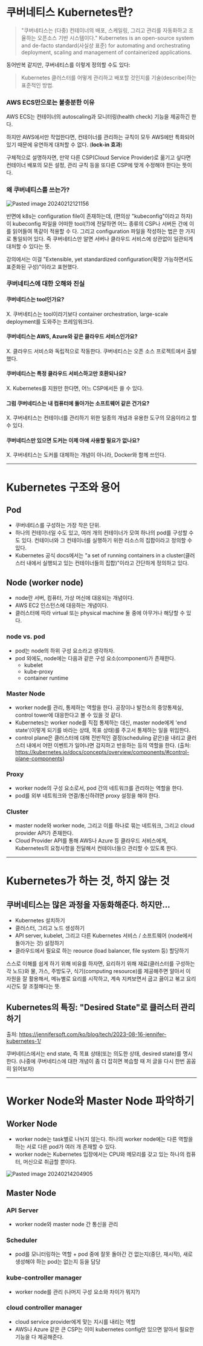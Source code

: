 # 쿠버네티스 Kubernetes란?

> "쿠버네티스는 (다중) 컨테이너의 배포, 스케일링, 그리고 관리를 자동화하고 조율하는 오픈소스 기반 시스템이다." Kubernetes is an open-source system and de-facto standard(사실상 표준) for automating and orchestrating deployment, scaling and management of containerized applications.

동어반복 같지만, 쿠버네티스를 이렇게 정의할 수도 있다: 
> Kubernetes 클러스터를 어떻게 관리하고 배포할 것인지를 기술(describe)하는 표준적인 방법.



### AWS ECS만으로는 불충분한 이유
AWS ECS는 컨테이너의 autoscaling과 모니터링(health check) 기능을 제공하긴 한다.

하지만 AWS에서만 작업한다면, 컨테이너를 관리하는 규칙이 모두 AWS에만 특화되어 있기 때문에 유연하게 대처할 수 없다. (**lock-in 효과**)

구체적으로 설명하자면, 만약 다른 CSP(Cloud Service Provider)로 옮기고 싶다면 컨테이너 배포의 모든 설정, 관리 규칙 등을 또다른 CSP에 맞게 수정해야 한다는 뜻이다.



### 왜 쿠버네티스를 쓰는가?

![Pasted image 20240212121156](https://github.com/doku-study/doku-study/assets/36873797/dcc6409c-36a2-4fb5-bd03-78c596d1e88c)



반면에 k8s는 configuration file이 존재하는데, (편의상 "kubeconfig"이라고 하자) 이 kubeconfig 파일을 어떠한 tool(?)에 전달하면 어느 종류의 CSP나 서버든 간에 이를 읽어들여 똑같이 적용할 수 다. 그리고 configuration 파일을 작성하는 법은 한 가지로 통일되어 있다. 즉 쿠버네티스만 알면 서버나 클라우드 서비스에 상관없이 일관되게 대처할 수 있다는 뜻.

강의에서는 이걸 "Extensible, yet standardized configuration(확장 가능하면서도 표준화된 구성)"이라고 표현했다.



### 쿠버네티스에 대한 오해와 진실
#### 쿠버네티스는 tool인가요?
X. 쿠버네티스는 tool이라기보다 container orchestration, large-scale deployment를 도와주는 프레임워크다. 

#### 쿠버네티스는 AWS, Azure와 같은 클라우드 서비스인가요?
X. 클라우드 서비스와 독립적으로 작동한다. 쿠버네티스는 오픈 소스 프로젝트에서 출발했다.

#### 쿠버네티스는 특정 클라우드 서비스하고만 호환되나요?
X. Kubernetes를 지원만 한다면, 어느 CSP에서든 쓸 수 있다.

#### 그럼 쿠버네티스는 내 컴퓨터에 돌아가는 소프트웨어 같은 건가요?
X. 쿠버네티스는 컨테이너를 관리하기 위한 일종의 개념과 유용한 도구의 모음이라고 할 수 있다.

#### 쿠버네티스만 있으면 도커는 이제 아예 사용할 필요가 없나요?
X. 쿠버네티스는 도커를 대체하는 개념이 아니라, Docker와 함께 쓰인다.


---


# Kubernetes 구조와 용어

## Pod
- 쿠버네티스를 구성하는 가장 작은 단위.
- 하나의 컨테이너일 수도 있고, 여러 개의 컨테이너가 모여 하나의 pod를 구성할 수도 있다. 컨테이너와 그 컨테이너를 실행하기 위한 리소스의 집합이라고 정의할 수 있다.
- Kubernetes 공식 docs에서는 "a set of running containers in a cluster(클러스터 내에서 실행되고 있는 컨테이너들의 집합)"이라고 간단하게 정의하고 있다.


## Node (worker node)
- node란 서버, 컴퓨터, 가상 머신에 대응되는 개념이다.
- AWS EC2 인스턴스에 대응하는 개념이다.
- 클러스터에 따라 virtual 또는 physical machine 둘 중에 아무거나 해당할 수 있다.


### node vs. pod
- pod는 node의 하위 구성 요소라고 생각하자.
- pod 외에도, node에는 다음과 같은 구성 요소(component)가 존재한다.
	- kubelet
	- kube-proxy
	- container runtime


### Master Node
- worker node를 관리, 통제하는 역할을 한다. 공장이나 발전소의 중앙통제실, control tower에 대응한다고 볼 수 있을 것 같다.
- Kubernetes는 worker node를 직접 통제하는 대신, master node에게 'end state'(이렇게 되기를 바라는 상태, 목표 상태)를 주고서 통제하는 일을 위임한다.
- control plane은 클러스터에 대해 전반적인 결정(scheduling 같은)을 내리고 클러스터 내에서 어떤 이벤트가 일어나면 감지하고 반응하는 등의 역할을 한다. (출처: https://kubernetes.io/docs/concepts/overview/components/#control-plane-components)


### Proxy
- worker node의 구성 요소로서, pod 간의 네트워크를 관리하는 역할을 한다.
- pod를 외부 네트워크와 연결/통신하려면 proxy 설정을 해야 한다.


### Cluster
- master node와 worker node, 그리고 이를 하나로 묶는 네트워크, 그리고 cloud provider API가 존재한다.
- Cloud Provider API를 통해 AWS나 Azure 등 클라우드 서비스에게, Kubernetes의 요청사항을 전달해서 컨테이너들으 관리할 수 있도록 한다.







---

# Kubernetes가 하는 것, 하지 않는 것

## 쿠버네티스는 많은 과정을 자동화해준다. 하지만...

- Kubernetes 설치하기
- 클러스터, 그리고 노드 생성하기
- API server, kubelet, 그리고 다른 Kubernetes 서비스 / 소프트웨어 (node에서 돌아가는 것) 설정하기
- 클라우드에서 필요로 하는 reource (load balancer, file system 등) 할당하기

스스로 이해를 쉽게 하기 위해 비유를 하자면,
요리하기 위해 재료(클러스터를 구성하는 각 노드)와 물, 가스, 주방도구, 식기(computing resource)를 제공해주면 알아서 이 자원을 잘 활용해서, 메뉴별로 요리를 시작하고, 계속 지켜보면서 굽고 끓이고 볶고 요리 시간도 잘 조절해다는 뜻.


## Kubernetes의 특징: "Desired State"로 클러스터 관리하기

출처: https://jennifersoft.com/ko/blog/tech/2023-08-16-jennifer-kubernetes-1/

쿠버네티스에서는 end state, 즉 목표 상태(또는 의도한 상태, desired state)를 명시한다.
(나중에 쿠버네티스에 대한 개념이 좀 더 잡히면 복습할 때 저 글을 다시 한번 꼼꼼히 읽어보자)


---

# Worker Node와 Master Node 파악하기

## Worker Node

- worker node는 task별로 나뉘지 않는다. 하나의 worker node에는 다른 역할을 하는 서로 다른 pod가 여러 개 존재할 수 있다.
- worker node는 Kubernetes 입장에서는 CPU와 메모리를 갖고 있는 하나의 컴퓨터, 머신으로 취급할 뿐이다.

![Pasted image 20240214204905](https://github.com/doku-study/doku-study/assets/36873797/a3efb015-0c57-43f1-90c5-d5b2e2546b86)



## Master Node

### API Server
- worker node와 master node 간 통신을 관리

### Scheduler
- pod를 모니터링하는 역할 + pod 중에 잘못 돌아간 건 없는지(중단, 재시작), 새로 생성해야 하는 pod는 없는지 등을 담당

### kube-controller manager
- worker node를 관리 (나머지 구성 요소와 차이가 뭐지?)

### cloud controller manager
- cloud service provider에게 맞는 지시를 내리는 역할
- AWS나 Azure 같은 큰 CSP는 이미 kubernetes config만 있으면 알아서 필요한 기능을 다 제공해준다.